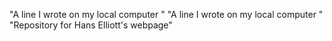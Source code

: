 "A line I wrote on my local computer  " 
"A line I wrote on my local computer  " 
"Repository for Hans Elliott's webpage" 
